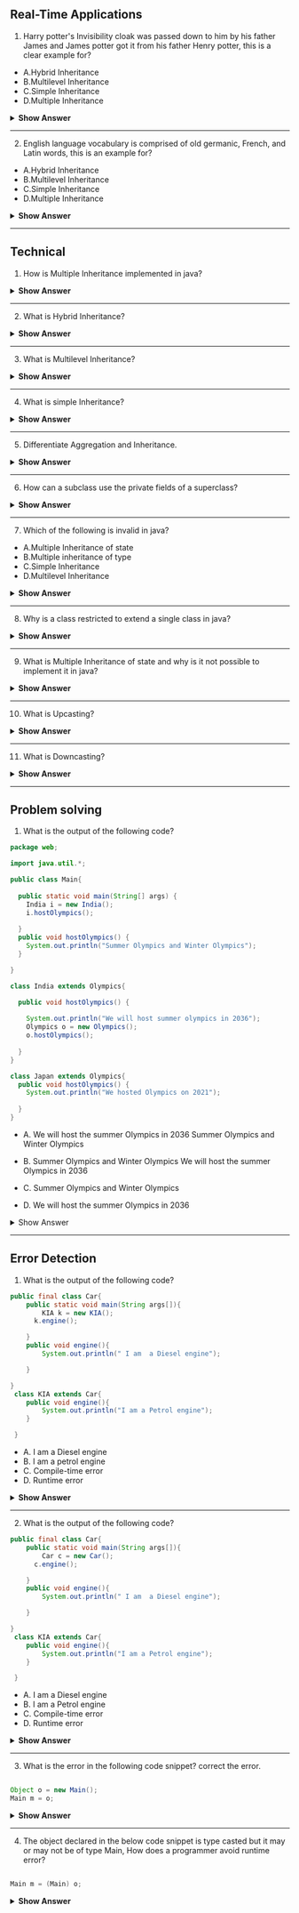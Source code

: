 ## Real-Time Applications

1. Harry potter's Invisibility cloak was passed down to him by his father James and James potter got it from his father Henry potter, this is a clear example for?  



- A.Hybrid Inheritance
- B.Multilevel Inheritance
- C.Simple Inheritance
- D.Multiple Inheritance

<details><summary> <b>Show Answer</b> </summary>
> B
  
  <b>Explanation</b>: Invisibility cloak is a family heirloom for potters, A property is passed down from one class(generation) to another, this is a clear example of multilevel inheritance
</details>


---

2. English language vocabulary is comprised of old germanic, French, and Latin words, this is an example for? 

- A.Hybrid Inheritance
- B.Multilevel Inheritance
- C.Simple Inheritance
- D.Multiple Inheritance

<details><summary><b>Show Answer</b> </summary>
	
> D
  
  <b>Explanation</b>: English vocabulary is inherited from germanic, French, and Latin, one class inherits the properties of multiple classes, and this is an example of multiple inheritances.
</details>


---


## Technical

1. How is Multiple Inheritance implemented in java?

<details>
<summary><b> Show Answer</b></summary>

In java, a class can not extend more than one class. To achieve multiple Inheritance, one can create multiple interfaces and create a class that implements multiple Interfaces.
</details>

---
2. What is Hybrid Inheritance?
<details>
<summary><b> Show Answer</b></summary>

Simple inheritance, multilevel inheritance, and multiple inheritances are the different types of Inheritance in java, combining two or many of these is considered Hybrid Inheritance.
</details>

---
3. What is Multilevel Inheritance?
<details>
<summary><b> Show Answer</b></summary>

> A superclass is extended by a subclass and the subclass is extended by another subclass. The US government provides funds to Texas and the Texas government provides funds to Austin, here funds are an object, and the US, Texas, and Austin are classes.
</details>

---
4. What is simple Inheritance?
<details>
<summary><b> Show Answer</b></summary>

> the relation between a superclass which gets extended by a single subclass is called Simple Inheritance.
</details>

---
5. Differentiate Aggregation and Inheritance.
<details>
<summary><b> Show Answer</b></summary>

> - Aggregation: Has-a Relationship is implemented in aggregation.
> - Inheritance: Is- a Relationship is implemented in Inheritance.
</details>

---
6. How can a subclass use the private fields of a superclass?

<details>
  <summary> <b>Show Answer</b> </summary>

- A subclass can access the private members of the superclass in two possible ways:<br>
  
 1. If public or protected methods of the superclass have access to the private fields, then the subclass can have access to the private fields.
 2. If the superclass has a public or protected nested class then the subclass can access all the private members of the superclass using the nested class.
  
  
</details>

---
7. Which of the following is invalid in java?

- A.Multiple Inheritance of state
- B.Multiple inheritance of type
- C.Simple Inheritance 
- D.Multilevel Inheritance

<details><summary><b>Show Answer</b></summary>
> A

<b>Explanantion: </b> Multiple Inheritance of state is invalid in java because a class cant extend more than one class but it can implement multiple interfaces.


</details>

---
8. Why is a class restricted to extend a single class in java?

<details><summary><b>Show Answer</b></summary>

<b>Ans:</b> If a class extends multiple classes the object of the class inherits all the fields of all the inherited classes, and inherited classes might have the same fields which are instantiated by different methods or constructors, it's not possible to set the precedence for all the methods and constructors, so the instantiation of the field is ambiguous. A class extend a single class, to avoid Multiple inheritances of state.

</details>

---
9. What is Multiple Inheritance of state and why is it not possible to implement it in java?

<details><summary><b>Show Answer</b></summary>



> Exteding more than one class leads to multiple inheritance of state in java.

</details>

---
10. What is Upcasting?

<details>
<summary><b>Show Answer</b></summary>
	
> A child class inherits all the properties of parent class so the child class can be implicitly upcasted to parent.
	
``` java
	
Parent p = new Child();
	
```
	
</details>

---
11. What is Downcasting?

<details>
<summary><b>Show Answer</b></summary>
	
> A parent class may or may not have all the properties of Child class, so parent class can be ecplicily downcasted to Child class

``` java
Child c= (Child) new Parent();
	
``` 
	
</details>


---


## Problem solving

1. What is the output of the following code?

``` java
package web;

import java.util.*;

public class Main{
  
  public static void main(String[] args) {
    India i = new India();
    i.hostOlympics();
        
  }
  public void hostOlympics() {
    System.out.println("Summer Olympics and Winter Olympics");
  }

}

class India extends Olympics{

  public void hostOlympics() {
    
    System.out.println("We will host summer olympics in 2036"); 
    Olympics o = new Olympics();
    o.hostOlympics();
    
  }
}

class Japan extends Olympics{
  public void hostOlympics() {
    System.out.println("We hosted Olympics on 2021");
    
  }
}
```
- A. We will host the summer Olympics in 2036
     Summer Olympics and Winter Olympics

- B. Summer Olympics and Winter Olympics
     We will host the summer Olympics in 2036

- C. Summer Olympics and Winter Olympics

- D. We will host the summer Olympics in 2036

<details><summary> Show Answer </summary>
> A
  
  <b>Explanation</b>:  
</details>


---


## Error Detection

1. What is the output of the following code?

``` java
public final class Car{
    public static void main(String args[]){
        KIA k = new KIA();
      k.engine();

    }
    public void engine(){
        System.out.println(" I am  a Diesel engine");

    }

}
 class KIA extends Car{
    public void engine(){
        System.out.println("I am a Petrol engine");
    }

 }

```
- A. I am a Diesel engine
- B. I am a petrol engine
- C. Compile-time error
- D. Runtime error

<details><summary> <b>Show Answer</b> </summary>
 > C
  
  <b>Explanation</b>: Class KIA is trying to inherit the final class Car. It's not possible to inherit a final class.
</details>

---
2. What is the output of the following code?

``` java
public final class Car{
    public static void main(String args[]){
        Car c = new Car();
      c.engine();

    }
    public void engine(){
        System.out.println(" I am  a Diesel engine");

    }

}
 class KIA extends Car{
    public void engine(){
        System.out.println("I am a Petrol engine");
    }

 }

```
- A. I am a Diesel engine
- B. I am a Petrol engine
- C. Compile-time error
- D. Runtime error

<details><summary><b>Show Answer</b> </summary>
 A
  
  <b>Explanation</b>: final class can not be inherited but no object is created for the subclass and no subclass methods are implemented, So there is no error in the code.
</details>

---
3. What is the error in the following code snippet? correct the error.

``` java

Object o = new Main();
Main m = o;


``` 

<details><summary> <b>Show Answer</b></summary>
  

  - the above code is an example for object casting and line 2 creates an error, even if object o is of type Main, JVM can not recognize it and an explicit type cast should be added to avoid compile time error.
  
 ``` java
  
  Main m = (Main) o;
  
  ```
  
  - After adding the type cast, if the object o is not of type main, a runtime error occurs.
  
  

</details>

---
4. The object declared in the below code snippet is type casted but it may or may not be of type Main, How does a programmer avoid runtime error?

``` java

Main m = (Main) o;

```

<details><summary><b>Show Answer</b></summary>
	
> To avoid any runtime error the declaration can be enclosed in a simple condition which checks the instance of object o.
  
  ``` java
  if( o instanceof Main)
	{
			Main m = (Main) o;
	}
  
  ```

</details>









